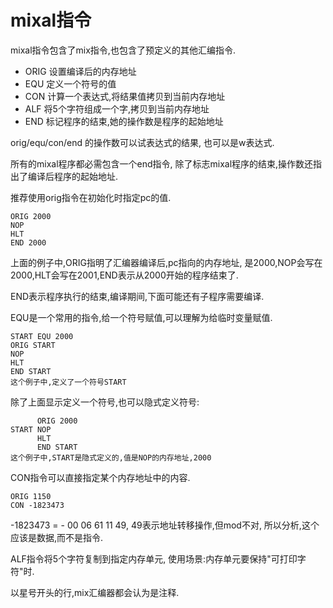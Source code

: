 # mixal指令

mixal指令包含了mix指令,也包含了预定义的其他汇编指令.

- ORIG 设置编译后的内存地址
- EQU 定义一个符号的值
- CON 计算一个表达式,将结果值拷贝到当前内存地址
- ALF 将5个字符组成一个字,拷贝到当前内存地址
- END 标记程序的结束,她的操作数是程序的起始地址

orig/equ/con/end 的操作数可以试表达式的结果,
也可以是w表达式.

所有的mixal程序都必需包含一个end指令,
除了标志mixal程序的结束,操作数还指出了编译后程序的起始地址.

推荐使用orig指令在初始化时指定pc的值.

    ORIG 2000
    NOP
    HLT
    END 2000

上面的例子中,ORIG指明了汇编器编译后,pc指向的内存地址,
是2000,NOP会写在2000,HLT会写在2001,END表示从2000开始的程序结束了.

END表示程序执行的结束,编译期间,下面可能还有子程序需要编译.

EQU是一个常用的指令,给一个符号赋值,可以理解为给临时变量赋值.

    START EQU 2000
    ORIG START
    NOP
    HLT
    END START
    这个例子中,定义了一个符号START

除了上面显示定义一个符号,也可以隐式定义符号:

          ORIG 2000
    START NOP
          HLT
          END START
    这个例子中,START是隐式定义的,值是NOP的内存地址,2000

CON指令可以直接指定某个内存地址中的内容.

    ORIG 1150
    CON -1823473

-1823473 = - 00 06 61 11 49, 49表示地址转移操作,但mod不对,
所以分析,这个应该是数据,而不是指令.

ALF指令将5个字符复制到指定内存单元,
使用场景:内存单元要保持"可打印字符"时.

以星号开头的行,mix汇编器都会认为是注释.
